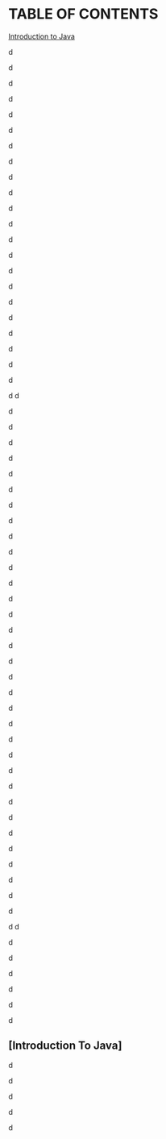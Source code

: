 # TABLE OF CONTENTS
[Introduction to Java](#Introduction-To-Java)

d

d

d

d

d

d


d

d

d

d

d


d


d

d

d


d

d

d

d

d

d

d

d
d

d

d

d

d

d

d

d

d

d

d

d


d

d

d

d

d

d


d

d

d

d

d


d


d

d

d


d

d

d

d

d

d

d

d
d

d

d

d

d

d

d

## [Introduction To Java]

d

d

d

d

d

